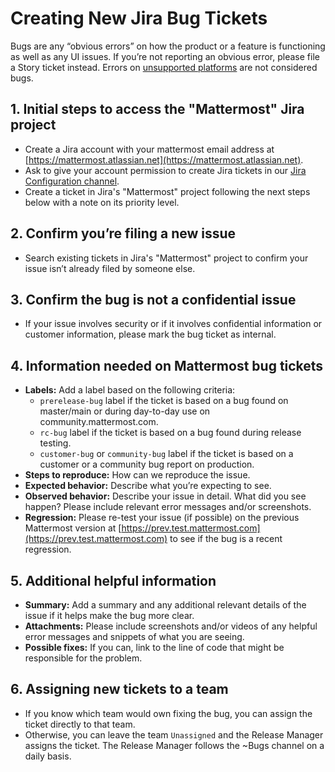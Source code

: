 # Creating New Jira Bug Tickets

Bugs are any “obvious errors” on how the product or a feature is functioning as well as any UI issues. If you’re not reporting an obvious error, please file a Story ticket instead. Errors on [unsupported platforms](https://docs.mattermost.com/install/requirements.html) are not considered bugs.

## 1. Initial steps to access the "Mattermost" Jira project

* Create a Jira account with your mattermost email address at [https://mattermost.atlassian.net](https://mattermost.atlassian.net).
* Ask to give your account permission to create Jira tickets in our [Jira Configuration channel](https://community.mattermost.com/core/channels/jira-configuration).
* Create a ticket in Jira's "Mattermost" project following the next steps below with a note on its priority level.

## 2. Confirm you’re filing a new issue

* Search existing tickets in Jira's "Mattermost" project to confirm your issue isn’t already filed by someone else.

## 3. Confirm the bug is not a confidential issue

* If your issue involves security or if it involves confidential information or customer information, please mark the bug ticket as internal.

## 4. Information needed on Mattermost bug tickets

* **Labels:** Add a label based on the following criteria:
  - `prerelease-bug` label if the ticket is based on a bug found on master/main or during day-to-day use on community.mattermost.com.
  - `rc-bug` label if the ticket is based on a bug found during release testing.
   - `customer-bug` or `community-bug` label if the ticket is based on a customer or a community bug report on production.
* **Steps to reproduce:** How can we reproduce the issue.
* **Expected behavior:** Describe what you’re expecting to see.
* **Observed behavior:** Describe your issue in detail. What did you see happen? Please include relevant error messages and/or screenshots.
* **Regression:** Please re-test your issue \(if possible\) on the previous Mattermost version at [https://prev.test.mattermost.com](https://prev.test.mattermost.com) to see if the bug is a recent regression.

## 5. Additional helpful information

* **Summary:** Add a summary and any additional relevant details of the issue if it helps make the bug more clear.
* **Attachments:** Please include screenshots and/or videos of any helpful error messages and snippets of what you are seeing.
* **Possible fixes:** If you can, link to the line of code that might be responsible for the problem.

## 6. Assigning new tickets to a team

* If you know which team would own fixing the bug, you can assign the ticket directly to that team.
* Otherwise, you can leave the team ``Unassigned`` and the Release Manager assigns the ticket. The Release Manager follows the ~Bugs channel on a daily basis.
